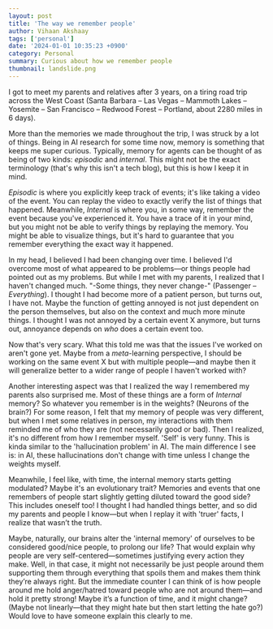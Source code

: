 ```yaml
---
layout: post
title: 'The way we remember people'
author: Vihaan Akshaay
tags: ['personal']
date: '2024-01-01 10:35:23 +0900'
category: Personal
summary: Curious about how we remember people
thumbnail: landslide.png
---
```


I got to meet my parents and relatives after 3 years, on a tiring road trip across the West Coast (Santa Barbara – Las Vegas – Mammoth Lakes – Yosemite – San Francisco – Redwood Forest – Portland, about 2280 miles in 6 days).

More than the memories we made throughout the trip, I was struck by a lot of things. Being in AI research for some time now, memory is something that keeps me super curious. Typically, memory for agents can be thought of as being of two kinds: *episodic* and *internal*. This might not be the exact terminology (that's why this isn't a tech blog), but this is how I keep it in mind.

*Episodic* is where you explicitly keep track of events; it's like taking a video of the event. You can replay the video to exactly verify the list of things that happened. Meanwhile, *Internal* is where you, in some way, remember the event because you've experienced it. You have a trace of it in your mind, but you might not be able to verify things by replaying the memory. You might be able to visualize things, but it's hard to guarantee that you remember everything the exact way it happened.

In my head, I believed I had been changing over time. I believed I'd overcome most of what appeared to be problems—or things people had pointed out as my problems. But while I met with my parents, I realized that I haven't changed much. "-Some things, they never change-" (Passenger – *Everything*). I thought I had become more of a patient person, but turns out, I have not. Maybe the function of getting annoyed is not just dependent on the person themselves, but also on the context and much more minute things. I thought I was not annoyed by a certain event X anymore, but turns out, annoyance depends on *who* does a certain event too.

Now that's very scary. What this told me was that the issues I've worked on aren't gone yet. Maybe from a *meta*-learning perspective, I should be working on the same event X but with multiple people—and maybe then it will generalize better to a wider range of people I haven't worked with?

Another interesting aspect was that I realized the way I remembered my parents also surprised me. Most of these things are a form of *Internal* memory? So whatever you remember is in the weights? (Neurons of the brain?) For some reason, I felt that my memory of people was very different, but when I met some relatives in person, my interactions with them reminded me of who they are (not necessarily good or bad). Then I realized, it's no different from how I remember myself. 'Self' is very funny. This is kinda similar to the 'hallucination problem' in AI. The main difference I see is: in AI, these hallucinations don't change with time unless I change the weights myself.

Meanwhile, I feel like, with time, the internal memory starts getting modulated? Maybe it's an evolutionary trait? Memories and events that one remembers of people start slightly getting diluted toward the good side? This includes oneself too! I thought I had handled things better, and so did my parents and people I know—but when I replay it with 'truer' facts, I realize that wasn’t the truth.

Maybe, naturally, our brains alter the 'internal memory' of ourselves to be considered good/nice people, to prolong our life? That would explain why people are very self-centered—sometimes justifying every action they make. Well, in that case, it might not necessarily be just people around them supporting them through everything that spoils them and makes them think they’re always right. But the immediate counter I can think of is how people around me hold anger/hatred toward people who are not around them—and hold it pretty strong! Maybe it’s a function of time, and it might change? (Maybe not linearly—that they might hate but then start letting the hate go?) Would love to have someone explain this clearly to me.

